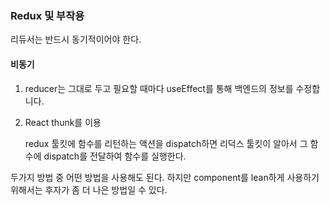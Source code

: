 ### Redux 및 부작용

리듀서는 반드시 동기적이어야 한다.

#### 비동기 

1. reducer는 그대로 두고 필요할 때마다 useEffect를 통해 백엔드의 정보를 수정합니다.

2. React thunk를 이용

   redux 툴킷에 함수를 리턴하는 액션을 dispatch하면 리덕스 툴킷이 알아서 그 함수에 dispatch를 전달하여 함수를 실행한다.

두가지 방법 중 어떤 방법을 사용해도 된다. 하지만 component를 lean하게 사용하기 위해서는 후자가 좀 더 나은 방법일 수 있다.